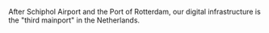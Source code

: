 After Schiphol Airport and the Port of Rotterdam, our digital infrastructure
is the &quot;third mainport&quot; in the Netherlands.
